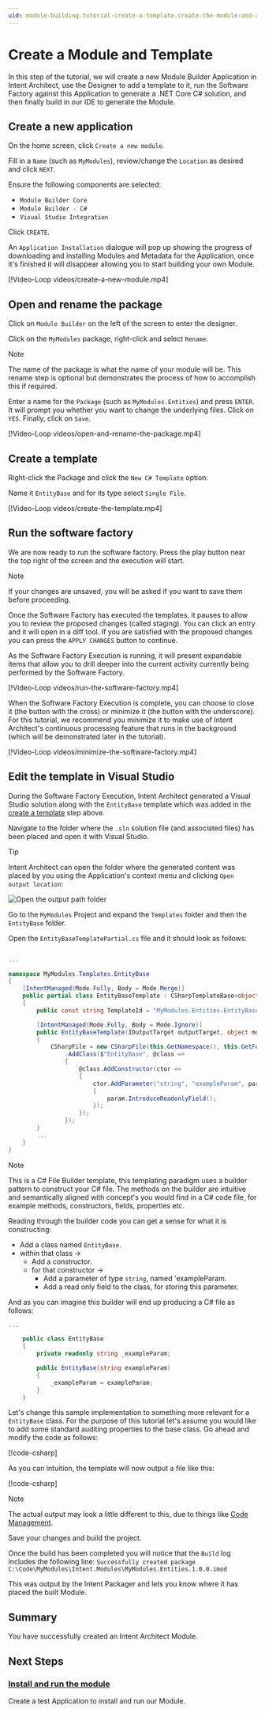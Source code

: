 ```yaml
---
uid: module-building.tutorial-create-a-template.create-the-module-and-a-template
---
```

# Create a Module and Template

In this step of the tutorial, we will create a new Module Builder Application in Intent Architect, use the Designer to add a template to it, run the Software Factory against this Application to generate a .NET Core C# solution, and then finally build in our IDE to generate the Module.

## Create a new application

On the home screen, click `Create a new module`.

Fill in a `Name` (such as `MyModules`), review/change the `Location` as desired and click `NEXT`.

Ensure the following components are selected:

- `Module Builder Core`
- `Module Builder - C#`
- `Visual Studio Integration`

Click `CREATE`.

An `Application Installation` dialogue will pop up showing the progress of downloading and installing Modules and Metadata for the Application, once it's finished it will disappear allowing you to start building your own Module.

[!Video-Loop videos/create-a-new-module.mp4]

## Open and rename the package

Click on `Module Builder` on the left of the screen to enter the designer.

Click on the `MyModules` package, right-click and select `Rename`.

> [!NOTE]
> The name of the package is what the name of your module will be. This rename step is optional but demonstrates the process of how to accomplish this if required.

Enter a name for the `Package` (such as `MyModules.Entities`) and press `ENTER`. It will prompt you whether you want to change the underlying files. Click on `YES`. Finally, click on `Save`.

[!Video-Loop videos/open-and-rename-the-package.mp4]

## Create a template

Right-click the Package and click the `New C# Template` option:

Name it `EntityBase` and for its type select `Single File`.

[!Video-Loop videos/create-the-template.mp4]

## Run the software factory

We are now ready to run the software factory. Press the play button near the top right of the screen and the execution will start.

> [!NOTE]
> If your changes are unsaved, you will be asked if you want to save them before proceeding.

Once the Software Factory has executed the templates, it pauses to allow you to review the proposed changes (called staging). You can click an entry and it will open in a diff tool. If you are satisfied with the proposed changes you can press the `APPLY CHANGES` button to continue.

As the Software Factory Execution is running, it will present expandable items that allow you to drill deeper into the current activity currently being performed by the Software Factory.

[!Video-Loop videos/run-the-software-factory.mp4]

When the Software Factory Execution is complete, you can choose to close it (the button with the cross) or minimize it (the button with the underscore). For this tutorial, we recommend you minimize it to make use of Intent Architect's continuous processing feature that runs in the background (which will be demonstrated later in the tutorial).

[!Video-Loop videos/minimize-the-software-factory.mp4]

## Edit the template in Visual Studio

During the Software Factory Execution, Intent Architect generated a Visual Studio solution along with the `EntityBase` template which was added in the [create a template](#create-a-template) step above.

Navigate to the folder where the `.sln` solution file (and associated files) has been placed and open it with Visual Studio.

> [!TIP]
> Intent Architect can open the folder where the generated content was placed by you using the Application's context menu and clicking `Open output location`:
>
> ![Open the output path folder](images/output-location-application.png)

Go to the `MyModules` Project and expand the `Templates` folder and then the `EntityBase` folder.

Open the `EntityBaseTemplatePartial.cs` file and it should look as follows:

```csharp

...

namespace MyModules.Templates.EntityBase
{
    [IntentManaged(Mode.Fully, Body = Mode.Merge)]
    public partial class EntityBaseTemplate : CSharpTemplateBase<object>, ICSharpFileBuilderTemplate
    {
        public const string TemplateId = "MyModules.Entities.EntityBase";

        [IntentManaged(Mode.Fully, Body = Mode.Ignore)]
        public EntityBaseTemplate(IOutputTarget outputTarget, object model = null) : base(TemplateId, outputTarget, model)
        {
            CSharpFile = new CSharpFile(this.GetNamespace(), this.GetFolderPath())
                .AddClass($"EntityBase", @class =>
                {
                    @class.AddConstructor(ctor =>
                    {
                        ctor.AddParameter("string", "exampleParam", param =>
                        {
                            param.IntroduceReadonlyField();
                        });
                    });
                });
        }
        ...
    }
}
```

> [!NOTE]
> This is a C# File Builder template, this templating paradigm uses a builder pattern to construct your C# file. The methods on the builder are intuitive and semantically aligned with concept's you would find in a C# code file, for example methods, constructors, fields, properties etc.

Reading through the builder code you can get a sense for what it is constructing:

- Add a class named `EntityBase`.
- within that class ->
  - Add a constructor.
  - for that constructor ->
    - Add a parameter of type `string`, named 'exampleParam.
    - Add a read only field to the class, for storing this parameter.

And as you can imagine this builder will end up producing a C# file as follows:

```csharp
...

    public class EntityBase
    {
        private readonly string _exampleParam;

        public EntityBase(string exampleParam)
        {
            _exampleParam = exampleParam;
        }
    }

```

Let's change this sample implementation to something more relevant for a `EntityBase` class. For the purpose of this tutorial let's assume you would like to add some standard auditing properties to the base class. Go ahead and modify the code as follows:

[!code-csharp[](code/entity-base-completed.cs?highlight=14,17-20)]

As you can intuition, the template will now output a file like this:

[!code-csharp[](code/entity-based-change-visualize.cs?highlight=1,7-10)]

> [!NOTE]
> The actual output may look a little different to this, due to things like [Code Management](xref:application-development.code-management.about-code-management).

Save your changes and build the project.

Once the build has been completed you will notice that the `Build` log includes the following line:
`Successfully created package C:\Code\MyModules\Intent.Modules\MyModules.Entities.1.0.0.imod`

This was output by the Intent Packager and lets you know where it has placed the built Module.

## Summary

You have successfully created an Intent Architect Module.

## Next Steps

### [Install and run the module](xref:module-building.tutorial-create-a-template.install-and-run-the-module)

Create a test Application to install and run our Module.
